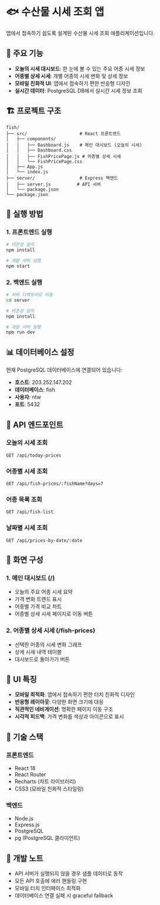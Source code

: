 # 🐟 수산물 시세 조회 앱

앱에서 접속하기 쉽도록 설계된 수산물 시세 조회 애플리케이션입니다.

## 📱 주요 기능

- **오늘의 시세 대시보드**: 한 눈에 볼 수 있는 주요 어종 시세 정보
- **어종별 상세 시세**: 개별 어종의 시세 변화 및 상세 정보
- **모바일 친화적 UI**: 앱에서 접속하기 편한 반응형 디자인
- **실시간 데이터**: PostgreSQL DB에서 실시간 시세 정보 조회

## 🏗️ 프로젝트 구조

```
fish/
├── src/                    # React 프론트엔드
│   ├── components/
│   │   ├── Dashboard.js    # 메인 대시보드 (오늘의 시세)
│   │   ├── Dashboard.css
│   │   ├── FishPricePage.js # 어종별 상세 시세
│   │   └── FishPricePage.css
│   ├── App.js
│   └── index.js
├── server/                 # Express 백엔드
│   ├── server.js          # API 서버
│   └── package.json
└── package.json
```

## 🚀 실행 방법

### 1. 프론트엔드 실행

```bash
# 의존성 설치
npm install

# 개발 서버 실행
npm start
```

### 2. 백엔드 실행

```bash
# 서버 디렉토리로 이동
cd server

# 의존성 설치
npm install

# 개발 서버 실행
npm run dev
```

## 📊 데이터베이스 설정

현재 PostgreSQL 데이터베이스에 연결되어 있습니다:

- **호스트**: 203.252.147.202
- **데이터베이스**: fish
- **사용자**: ntw
- **포트**: 5432

## 🔌 API 엔드포인트

### 오늘의 시세 조회
```
GET /api/today-prices
```

### 어종별 시세 조회
```
GET /api/fish-prices/:fishName?days=7
```

### 어종 목록 조회
```
GET /api/fish-list
```

### 날짜별 시세 조회
```
GET /api/prices-by-date/:date
```

## 📱 화면 구성

### 1. 메인 대시보드 (/)
- 오늘의 주요 어종 시세 요약
- 가격 변화 트렌드 표시
- 어종별 가격 비교 차트
- 어종별 상세 시세 페이지로 이동 버튼

### 2. 어종별 상세 시세 (/fish-prices)
- 선택한 어종의 시세 변화 그래프
- 상세 시세 내역 테이블
- 대시보드로 돌아가기 버튼

## 🎨 UI 특징

- **모바일 최적화**: 앱에서 접속하기 편한 터치 친화적 디자인
- **반응형 레이아웃**: 다양한 화면 크기에 대응
- **직관적인 네비게이션**: 명확한 페이지 이동 구조
- **시각적 피드백**: 가격 변화를 색상과 아이콘으로 표시

## 🔧 기술 스택

### 프론트엔드
- React 18
- React Router
- Recharts (차트 라이브러리)
- CSS3 (모바일 친화적 스타일링)

### 백엔드
- Node.js
- Express.js
- PostgreSQL
- pg (PostgreSQL 클라이언트)

## 📝 개발 노트

- API 서버가 실행되지 않을 경우 샘플 데이터로 동작
- 모든 API 호출에 에러 핸들링 구현
- 모바일 터치 인터페이스 최적화
- 데이터베이스 연결 실패 시 graceful fallback 